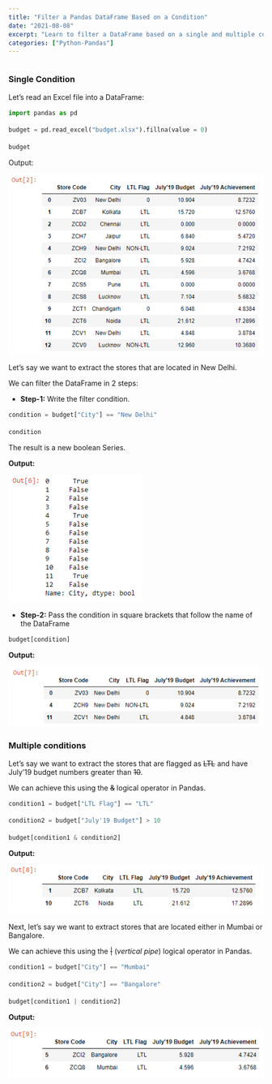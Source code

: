 ```yaml
---
title: "Filter a Pandas DataFrame Based on a Condition"
date: "2021-08-08"
excerpt: "Learn to filter a DataFrame based on a single and multiple conditions."
categories: ["Python-Pandas"]
---
```


```toc

```

### Single Condition

Let’s read an Excel file into a DataFrame:

```py {numberLines}
import pandas as pd

budget = pd.read_excel("budget.xlsx").fillna(value = 0)

budget
```

Output:

![Budget](../images/pandasFilter/budget.png)

Let’s say we want to extract the stores that are located in New Delhi.

We can filter the DataFrame in 2 steps:

- **Step-1:** Write the filter condition.

```py {numberLines}
condition = budget["City"] == "New Delhi"

condition
```

The result is a new boolean Series.

**Output:**

![Boolean Series](../images/pandasFilter/booleanSeries.png)

- **Step-2:** Pass the condition in square brackets that follow the name of the DataFrame

```py {numberLines}
budget[condition]
```

**Output:**

![Stores](../images/pandasFilter/filteredStores.png)

### Multiple conditions

Let’s say we want to extract the stores that are flagged as ~~LTL~~ and have July’19 budget numbers greater than ~~10~~.

We can achieve this using the ~~&~~ logical operator in Pandas.

```py {numberLines}
condition1 = budget["LTL Flag"] == "LTL"

condition2 = budget["July'19 Budget"] > 10

budget[condition1 & condition2]
```

**Output:**

![Multiple Conditions](../images/pandasFilter/logicalAnd.png)

Next, let’s say we want to extract stores that are located either in Mumbai or Bangalore.

We can achieve this using the ~~|~~ (_vertical pipe_) logical operator in Pandas.

```py {numberLines}
condition1 = budget["City"] == "Mumbai"

condition2 = budget["City"] == "Bangalore"

budget[condition1 | condition2]
```

**Output:**

![Multiple Conditions](../images/pandasFilter/logicalOr.png)
